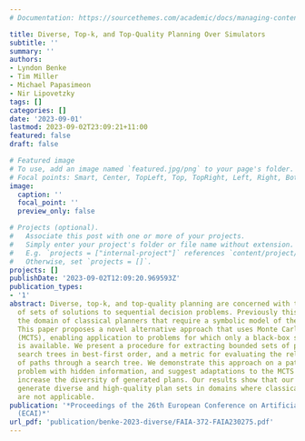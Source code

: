 ```yaml
---
# Documentation: https://sourcethemes.com/academic/docs/managing-content/

title: Diverse, Top-k, and Top-Quality Planning Over Simulators
subtitle: ''
summary: ''
authors:
- Lyndon Benke
- Tim Miller
- Michael Papasimeon
- Nir Lipovetzky
tags: []
categories: []
date: '2023-09-01'
lastmod: 2023-09-02T23:09:21+11:00
featured: false
draft: false

# Featured image
# To use, add an image named `featured.jpg/png` to your page's folder.
# Focal points: Smart, Center, TopLeft, Top, TopRight, Left, Right, BottomLeft, Bottom, BottomRight.
image:
  caption: ''
  focal_point: ''
  preview_only: false

# Projects (optional).
#   Associate this post with one or more of your projects.
#   Simply enter your project's folder or file name without extension.
#   E.g. `projects = ["internal-project"]` references `content/project/deep-learning/index.md`.
#   Otherwise, set `projects = []`.
projects: []
publishDate: '2023-09-02T12:09:20.969593Z'
publication_types:
- '1'
abstract: Diverse, top-k, and top-quality planning are concerned with the generation
  of sets of solutions to sequential decision problems. Previously this area has been
  the domain of classical planners that require a symbolic model of the problem instance.
  This paper proposes a novel alternative approach that uses Monte Carlo Tree Search
  (MCTS), enabling application to problems for which only a black-box simulation model
  is available. We present a procedure for extracting bounded sets of plans from pre-generated
  search trees in best-first order, and a metric for evaluating the relative quality
  of paths through a search tree. We demonstrate this approach on a path-planning
  problem with hidden information, and suggest adaptations to the MCTS algorithm to
  increase the diversity of generated plans. Our results show that our method can
  generate diverse and high-quality plan sets in domains where classical planners
  are not applicable.
publication: '*Proceedings of the 26th European Conference on Artificial Intelligence
  (ECAI)*'
url_pdf: 'publication/benke-2023-diverse/FAIA-372-FAIA230275.pdf'
---
```

